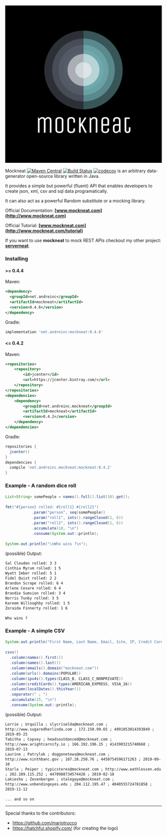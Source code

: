 ![logo](https://github.com/nomemory/mockneat/blob/master/logo/logo.png)

Mockneat [![Maven Central](https://img.shields.io/maven-central/v/net.andreinc/mockneat.svg?label=Maven%20Central)](https://search.maven.org/search?q=g:%22net.andreinc%22%20AND%20a:%22mockneat%22) [![Build Status](https://travis-ci.org/nomemory/mockneat.svg?branch=master)](https://travis-ci.org/nomemory/mockneat.svg?branch=master) [![codecov](https://codecov.io/gh/nomemory/mockneat/branch/master/graph/badge.svg)](https://codecov.io/gh/nomemory/mockneat) is an arbitrary data-generator open-source library written in Java.

It provides a simple but powerful (fluent) API that enables developers to create json, xml, csv and sql data programatically.

It can also act as a powerful Random substitute or a mocking library.

Official Documentation: **[www.mockneat.com](http://www.mockneat.com)**

Official Tutorial: **[www.mockneat.com](http://www.mockneat.com/tutorial)**

If you want to use **mockneat** to mock REST APIs checkout my other project: **[serverneat](https://github.com/nomemory/serverneat)**.

### Installing

#### >= 0.4.4

Maven:
```xml
<dependency>
  <groupId>net.andreinc</groupId>
  <artifactId>mockneat</artifactId>
  <version>0.4.6</version>
</dependency>

```

Gradle:
```groovy
implementation 'net.andreinc:mockneat:0.4.6'
```

#### <= 0.4.2

Maven:
```xml
<repositories>
    <repository>
        <id>jcenter</id>
        <url>https://jcenter.bintray.com/</url>
    </repository>
</repositories>
<dependencies>
    <dependency>
        <groupId>net.andreinc.mockneat</groupId>
        <artifactId>mockneat</artifactId>
        <version>0.4.2</version>
    </dependency>
</dependencies>
```

Gradle:
```groovy
repositories {
  jcenter()
}
dependencies {
  compile 'net.andreinc.mockneat:mockneat:0.4.2'
}

```


### Example - A random dice roll

```java
List<String> somePeople = names().full().list(10).get();

fmt("#{person} rolled: #{roll1} #{roll2}")
            .param("person", seq(somePeople))
            .param("roll1", ints().rangeClosed(1, 6))
            .param("roll2", ints().rangeClosed(1, 6))
            .accumulate(10, "\n")
            .consume(System.out::println);

System.out.println("\nWho wins ?\n");
```    

(possible) Output:

```
Sal Clouden rolled: 3 3
Cinthia Myrum rolled: 1 5
Wyatt Imber rolled: 5 1
Fidel Quist rolled: 2 2
Brandon Scrape rolled: 6 4
Arlene Cesare rolled: 6 4
Brandie Sumsion rolled: 3 4
Norris Tunby rolled: 3 5
Kareem Willoughby rolled: 1 5
Zoraida Finnerty rolled: 1 6

Who wins ?
```

### Example - A simple CSV

```java
System.out.println("First Name, Last Name, Email, Site, IP, Credit Card, Date");

csvs()
  .column(names().first())
  .column(names().last())
  .column(emails().domain("mockneat.com"))
  .column(urls().domains(POPULAR))
  .column(ipv4s().types(CLASS_B, CLASS_C_NONPRIVATE))
  .column(creditCards().types(AMERICAN_EXPRESS, VISA_16))
  .column(localDates().thisYear())
  .separator(" ; ")
  .accumulate(25, "\n")
  .consume(System.out::println);
```

(possible) Output:

```
Lorrie ; Urquilla ; slycriselda@mockneat.com ; http://www.sugaredherlinda.com ; 172.150.99.65 ; 4991053014393849 ; 2019-05-25
Tabitha ; Copsey ; headsoutdanced@mockneat.com ; http://www.arightcarnify.io ; 166.192.196.15 ; 4143903215740668 ; 2019-07-13
Laurine ; Patrylak ; doggonetews@mockneat.com ; http://www.ninthbanc.gov ; 187.28.250.76 ; 4450754596171263 ; 2019-09-10
Starla ; Peiper ; typicsteres@mockneat.com ; http://www.eathlessen.edu ; 202.189.115.252 ; 4470988734574428 ; 2019-02-18
Lakiesha ; Zevenbergen ; stalegaye@mockneat.com ; http://www.unbendingeyes.edu ; 204.112.195.47 ; 4040555724781858 ; 2019-11-12

... and so on
```

--------

Special thanks to the contributors:

* https://github.com/mariotrucco
* https://hatchful.shopify.com/ (for creating the logo)
